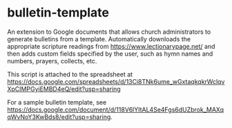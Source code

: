# bulletin-template
An extension to Google documents that allows church administrators to generate bulletins from a template.  Automatically downloads the appropriate scripture readings from https://www.lectionarypage.net/ and then adds custom fields specified by the user, such as hymn names and numbers, prayers, collects, etc.

This script is attached to the spreadsheet at https://docs.google.com/spreadsheets/d/13Ci8TNk6ume_wGxtaqkqkrWclqvXpCIMPGyiEMBD4eQ/edit?usp=sharing

For a sample bulletin template, see https://docs.google.com/document/d/118V6lYItAL4Se4Fgs6dUZbrok_MAXqqWvNoY3KwBds8/edit?usp=sharing.
